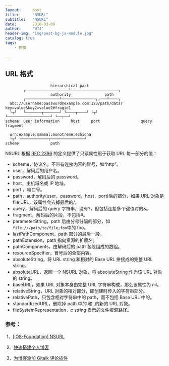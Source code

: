 ```yaml
---
layout:     post
title:      "NSURL"
subtitle:   "NSURL"
date:       2018-03-09
author:     "WTJ"
header-img: "img/post-bg-js-module.jpg"
catalog: true
tags:
    - 网页

---
```


## URL 格式

```
                    hierarchical part
        ┌───────────────────┴─────────────────────┐
                    authority               path
        ┌───────────────┴───────────────┐┌───┴────┐
  abc://username:password@example.com:123/path/data?key=value&key2=value2#fragid1
  └┬┘   └───────┬───────┘ └────┬────┘ └┬┘           └─────────┬─────────┘ └──┬──┘
scheme  user information     host     port                  query         fragment

  urn:example:mammal:monotreme:echidna
  └┬┘ └────────────┬───────────────┘
scheme              path

```



NSURL 根据 [RFC 2396](https://link.jianshu.com?t=http://www.ietf.org/rfc/rfc2396.txt) 的定义提供了只读属性用于获取 URL 每一部分的值：

- scheme，协议名，不带有连接内容的冒号，如“http”。
- user，解码后的用户名。
- password，解码后的 password。
- host，主机域名或 IP 地址。
- port ，端口号。
- path，authority(user，password，host，port)后的部分，如果 URL 对象是 file URL，该属性会去掉最后的/。
- query，解码后的 query 字符串，没有?，但包括连接多个键值对的&。
- fragment，解码后的片段，不包括#。
- parameterString，path 后由分号分隔的部分，如`file:///path/to/file;foo`中的 foo。
- lastPathComponent，path 部分的最后一段。
- pathExtension，path 指向资源的扩展名。
- pathComponents，由解码后的 path 各段组成的数组。
- resourceSpecifier，冒号后的全部内容。
- absoluteString，将 URL string 和相对的 Base URL 拼接成的完整 URL string。
- absoluteURL，返回一个 NSURL 对象，将 absoluteString 作为该 URL 对象的 string。
- baseURL，如果 URL 对象本身由完整 URL 字符串构成，那么该属性为 nil。
- relativeString，URL 对象的相对部分，即创建时传入的字符串部分。
- relativePath，只包含相对字符串中的 path，而不包括 Base URL 中的。
- standardizedURL，删除掉 path 中的.和..的新的 URL 对象。
- fileSystemRepresentation，c string 表示的文件资源路径。



### 参考：

​	1、[[iOS-Foundation] NSURL](https://www.jianshu.com/p/38f5f53dfbad)

​	2、[快速搭建个人博客](http://qiubaiying.top/2017/02/06/快速搭建个人博客/#Rename)

​	3、[为博客添加 Gitalk 评论插件](http://qiubaiying.top/2017/12/19/为博客添加-Gitalk-评论插件/)

